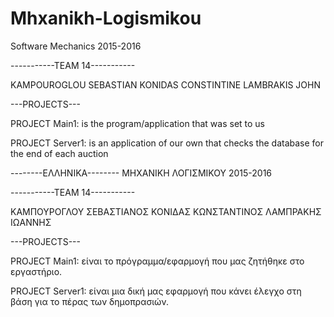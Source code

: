 # Mhxanikh-Logismikou


Software Mechanics 2015-2016

-----------TEAM 14-----------

KAMPOUROGLOU SEBASTIAN
KONIDAS CONSTINTINE
LAMBRAKIS JOHN

---PROJECTS---

PROJECT Main1: is the program/application that was set to us

PROJECT Server1: is an application of our own that checks the database for the end of each auction



--------ΕΛΛΗΝΙΚΑ--------
ΜΗΧΑΝΙΚΗ ΛΟΓΙΣΜΙΚΟΥ 2015-2016

-----------TEAM 14-----------

ΚΑΜΠΟΥΡΟΓΛΟΥ ΣΕΒΑΣΤΙΑΝΟΣ
ΚΟΝΙΔΑΣ ΚΩΝΣΤΑΝΤΙΝΟΣ
ΛΑΜΠΡΑΚΗΣ ΙΩΑΝΝΗΣ

---PROJECTS---

PROJECT Main1: είναι το πρόγραμμα/εφαρμογή που μας ζητήθηκε στο εργαστήριο.

PROJECT Server1: είναι μια δική μας εφαρμογή που κάνει έλεγχο στη βάση για το πέρας των δημοπρασιών.
